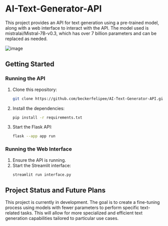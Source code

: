 # AI-Text-Generator-API
This project provides an API for text generation using a pre-trained model, along with a web interface to interact with the API. The model used is mistralai/Mistral-7B-v0.3, which has over 7 billion parameters and can be replaced as needed.

![image](https://github.com/beckerfelipee/AI-Text-Generator-API/assets/94445094/e6a9e654-ae69-44fa-bf0b-3d8dff4997db)

## Getting Started

### Running the API

1. Clone this repository:
    ```bash
    git clone https://github.com/beckerfelipee/AI-Text-Generator-API.git
    ```
2. Install the dependencies:
    ```bash
    pip install -r requirements.txt
    ```
3. Start the Flask API:
    ```bash
    flask --app app run
    ```

### Running the Web Interface

1. Ensure the API is running.
2. Start the Streamlit interface:
    ```bash
    streamlit run interface.py
    ```

## Project Status and Future Plans

This project is currently in development. The goal is to create a fine-tuning process using models with fewer parameters to perform specific text-related tasks. This will allow for more specialized and efficient text generation capabilities tailored to particular use cases.

